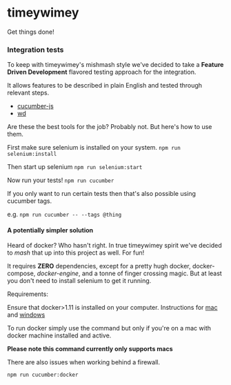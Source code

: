timeywimey
==========

Get things done!


### Integration tests

To keep with timeywimey's mishmash style we've decided to take a **Feature Driven Development** flavored testing approach for the integration.

It allows features to be described in plain English and tested through relevant steps.
  - [cucumber-js](https://github.com/cucumber/cucumber-js)
  - [wd](https://github.com/admc/wd)

Are these the best tools for the job? Probably not. But here's how to use them.

First make sure selenium is installed on your system.
`npm run selenium:install`

Then start up selenium
`npm run selenium:start`

Now run your tests!
`npm run cucumber`

If you only want to run certain tests then that's also possible using cucumber tags.

e.g.
`npm run cucumber -- --tags @thing`


#### A potentially simpler solution

Heard of docker? Who hasn't right. In true timeywimey spirit we've decided to *mash* that up into this project as well. For fun!

It requires **ZERO** dependencies, except for a pretty hugh docker, docker-compose, *docker-engine*, and a tonne of finger crossing magic. But at least you don't need to install selenium to get it running.

Requirements:

Ensure that docker>1.11 is installed on your computer. Instructions for [mac](https://docs.docker.com/engine/installation/mac/) and [windows](https://docs.docker.com/engine/installation/windows/)

To run docker simply use the command but only if you're on a mac with docker machine installed and active.

**Please note this command currently only supports macs**

There are also issues when working behind a firewall.

`npm run cucumber:docker`
